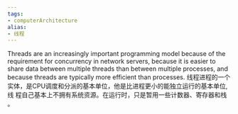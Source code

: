 ```yaml
---
tags:
- computerArchitecture
alias:
- 线程
---
```

Threads are an increasingly important programming model because of the requirement for concurrency in network servers, because it is easier to share data between multiple threads than between multiple processes, and because threads are typically more efficient than processes.
线程进程的一个实体，是CPU调度和分派的基本单位，他是比进程更小的能独立运行的基本单位,线 程自己基本上不拥有系统资源。在运行时，只是暂用一些计数器、寄存器和栈 。

